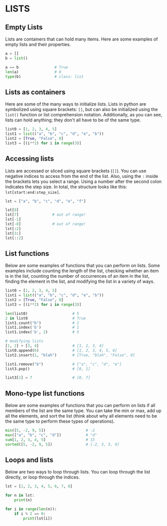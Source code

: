 # LISTS

## Empty Lists

Lists are containers that can hold many items. Here are some examples of empty lists and their properties.

```python
a = []
b = list()

a == b                # True
len(a)                # 0
type(b)               # class: list
```


## Lists as containers

Here are some of the many ways to initialize lists. Lists in python are symbolized using square brackets: `[]`, but can also be initialized using the `list()` function or list comprehension notation. Additionally, as you can see, lists can hold anything; they don't all have to be of the same type.

```python
list0 = [1, 2, 3, 4, 5]
list1 = list(("a", "b", "c", "d", "e", "b"))
list2 = [True, "False", 0]
list3 = [(i**2) for i in range(3)]
```


## Accessing lists

Lists are accessed or sliced using square brackets (`[]`). You can use negative indices to access from the end of the list. Also, using the `:` inside the brackets lets you select a range. Using a number after the second colon indicates the step size. In total, the structure looks like this: `lst[start:end:step_size]`.

```python
lst = ["a", "b", "c", "d", "e", "f"]

lst[0]
lst[7]               # out of range!
lst[-1]
lst[-8]              # out of range!
lst[:2]
lst[3:]
lst[::2]
```


## List functions

Below are some examples of functions that you can perform on lists. Some examples include counting the length of the list, checking whether an item is in the list, counting the number of occurrences of an item in the list, finding the element in the list, and modifying the list in a variety of ways.

```python
list0 = [1, 2, 3, 4, 5]
list1 = list(("a", "b", "c", "d", "e", "b"))
list2 = [True, "False", 0]
list3 = [(i**2) for i in range(3)]

len(list0)                    # 5
2 in list0                    # True
list1.count("b")              # 2
list1.index('b')              # 1
list1.index('b', 2)           # 5

# modifying lists
[1, 2] + [3, 4]               # [1, 2, 3, 4]
list0.append(6)               # [1, 2, 3, 4, 5, 6]
list2.insert(1, "blah")       # [True, "blah", "False", 0]

list1.remove("b")             # ["a", "c", "d", "e"]
list3.pop()                   # [0, 1]

list3[1] = 7                  # [0, 7]
```


## Mono-type list functions

Below are some examples of functions that you can perform on lists if all members of the list are the same type. You can take the min or max, add up all the elements, and sort the list (think about why all elements need to be the same type to perform these types of operations). 

```python
min([5, -2, 9, 5])                  # -2
max(["a", "b", "c", "d"])           # "d"
sum[1, 2, 3, 4, 5]                  # 15
sorted([5, -2, 9, 5])               # [-2, 5, 5, 9]
```


## Loops and lists

Below are two ways to loop through lists. You can loop through the list directly, or loop through the indices. 

```python
lst = [1, 2, 3, 4, 5, 6, 7, 8]

for n in lst:
    print(n)

for i in range(len(n)):
    if i % 2 == 0:
        print(lst[i])
```
